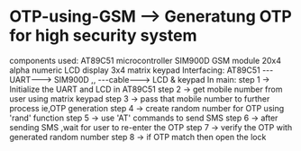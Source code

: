 # OTP-using-GSM  --> Generatung OTP for high security system
components used:
     AT89C51 microcontroller
     SIM900D GSM module
     20x4 alpha numeric LCD display
     3x4 matrix keypad
Interfacing:
     AT89C51 ---UART---> SIM900D
        ,,   ---cable---> LCD & keypad
In main:
     step 1 -> Initialize the UART and LCD in AT89C51
     step 2 -> get mobile number from user using matrix keypad
     step 3 -> pass that mobile number to further process ie,OTP generation
     step 4 -> create random number for OTP using 'rand' function
     step 5 -> use 'AT' commands to send SMS
     step 6 -> after sending SMS ,wait for user to re-enter the OTP
     step 7 -> verify the OTP with generated random number
     step 8 -> if OTP match then open the lock
     

